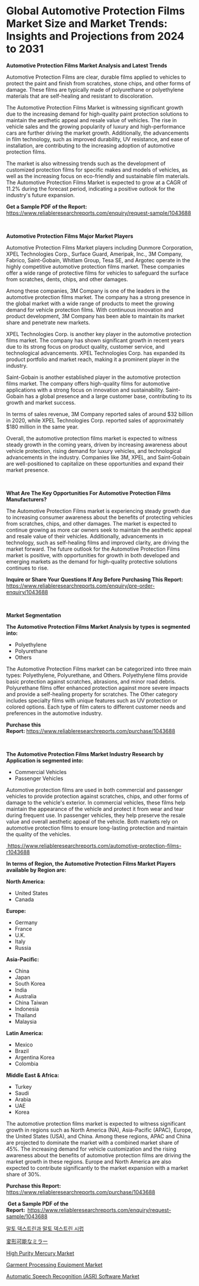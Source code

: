 <p><h1>Global Automotive Protection Films Market Size and Market Trends: Insights and Projections from 2024 to 2031</h1></p><p><strong>Automotive Protection Films Market Analysis and Latest Trends</strong></p>
<p><p>Automotive Protection Films are clear, durable films applied to vehicles to protect the paint and finish from scratches, stone chips, and other forms of damage. These films are typically made of polyurethane or polyethylene materials that are self-healing and resistant to discoloration.</p><p>The Automotive Protection Films Market is witnessing significant growth due to the increasing demand for high-quality paint protection solutions to maintain the aesthetic appeal and resale value of vehicles. The rise in vehicle sales and the growing popularity of luxury and high-performance cars are further driving the market growth. Additionally, the advancements in film technology, such as improved durability, UV resistance, and ease of installation, are contributing to the increasing adoption of automotive protection films.</p><p>The market is also witnessing trends such as the development of customized protection films for specific makes and models of vehicles, as well as the increasing focus on eco-friendly and sustainable film materials. The Automotive Protection Films Market is expected to grow at a CAGR of 11.2% during the forecast period, indicating a positive outlook for the industry's future expansion.</p></p>
<p><strong>Get a Sample PDF of the Report:&nbsp;</strong> <a href="https://www.reliableresearchreports.com/enquiry/request-sample/1043688">https://www.reliableresearchreports.com/enquiry/request-sample/1043688</a></p>
<p>&nbsp;</p>
<p><strong>Automotive Protection Films Major Market Players</strong></p>
<p><p>Automotive Protection Films Market players including Dunmore Corporation, XPEL Technologies Corp., Surface Guard, Ameripak, Inc., 3M Company, Fabrico, Saint-Gobain, Whitlam Group, Tesa SE, and Argotec operate in the highly competitive automotive protection films market. These companies offer a wide range of protective films for vehicles to safeguard the surface from scratches, dents, chips, and other damages.</p><p>Among these companies, 3M Company is one of the leaders in the automotive protection films market. The company has a strong presence in the global market with a wide range of products to meet the growing demand for vehicle protection films. With continuous innovation and product development, 3M Company has been able to maintain its market share and penetrate new markets.</p><p>XPEL Technologies Corp. is another key player in the automotive protection films market. The company has shown significant growth in recent years due to its strong focus on product quality, customer service, and technological advancements. XPEL Technologies Corp. has expanded its product portfolio and market reach, making it a prominent player in the industry.</p><p>Saint-Gobain is another established player in the automotive protection films market. The company offers high-quality films for automotive applications with a strong focus on innovation and sustainability. Saint-Gobain has a global presence and a large customer base, contributing to its growth and market success.</p><p>In terms of sales revenue, 3M Company reported sales of around $32 billion in 2020, while XPEL Technologies Corp. reported sales of approximately $180 million in the same year.</p><p>Overall, the automotive protection films market is expected to witness steady growth in the coming years, driven by increasing awareness about vehicle protection, rising demand for luxury vehicles, and technological advancements in the industry. Companies like 3M, XPEL, and Saint-Gobain are well-positioned to capitalize on these opportunities and expand their market presence.</p></p>
<p>&nbsp;</p>
<p><strong>What Are The Key Opportunities For Automotive Protection Films Manufacturers?</strong></p>
<p><p>The Automotive Protection Films market is experiencing steady growth due to increasing consumer awareness about the benefits of protecting vehicles from scratches, chips, and other damages. The market is expected to continue growing as more car owners seek to maintain the aesthetic appeal and resale value of their vehicles. Additionally, advancements in technology, such as self-healing films and improved clarity, are driving the market forward. The future outlook for the Automotive Protection Films market is positive, with opportunities for growth in both developed and emerging markets as the demand for high-quality protective solutions continues to rise.</p></p>
<p><strong>Inquire or Share Your Questions If Any Before Purchasing This Report:</strong> <a href="https://www.reliableresearchreports.com/enquiry/pre-order-enquiry/1043688">https://www.reliableresearchreports.com/enquiry/pre-order-enquiry/1043688</a></p>
<p>&nbsp;</p>
<p><strong>Market Segmentation</strong></p>
<p><strong>The Automotive Protection Films Market Analysis by types is segmented into:</strong></p>
<p><ul><li>Polyethylene</li><li>Polyurethane</li><li>Others</li></ul></p>
<p><p>The Automotive Protection Films market can be categorized into three main types: Polyethylene, Polyurethane, and Others. Polyethylene films provide basic protection against scratches, abrasions, and minor road debris. Polyurethane films offer enhanced protection against more severe impacts and provide a self-healing property for scratches. The Other category includes specialty films with unique features such as UV protection or colored options. Each type of film caters to different customer needs and preferences in the automotive industry.</p></p>
<p><strong>Purchase this Report:&nbsp;</strong><a href="https://www.reliableresearchreports.com/purchase/1043688">https://www.reliableresearchreports.com/purchase/1043688</a></p>
<p>&nbsp;</p>
<p><strong>The Automotive Protection Films Market Industry Research by Application is segmented into:</strong></p>
<p><ul><li>Commercial Vehicles</li><li>Passenger Vehicles</li></ul></p>
<p><p>Automotive protection films are used in both commercial and passenger vehicles to provide protection against scratches, chips, and other forms of damage to the vehicle's exterior. In commercial vehicles, these films help maintain the appearance of the vehicle and protect it from wear and tear during frequent use. In passenger vehicles, they help preserve the resale value and overall aesthetic appeal of the vehicle. Both markets rely on automotive protection films to ensure long-lasting protection and maintain the quality of the vehicles.</p></p>
<p><a href="https://www.reliableresearchreports.com/automotive-protection-films-r1043688">&nbsp;https://www.reliableresearchreports.com/automotive-protection-films-r1043688</a></p>
<p><strong>In terms of Region, the Automotive Protection Films Market Players available by Region are:</strong></p>
<p>
    <p> <strong> North America: </strong>
        <ul>
            <li>United States</li>
            <li>Canada</li>
        </ul>
        </p> 
    <p> <strong> Europe: </strong>
        <ul>
            <li>Germany</li>
            <li>France</li>
            <li>U.K.</li>
            <li>Italy</li>
            <li>Russia</li>
        </ul>
        </p> 
    <p> <strong> Asia-Pacific: </strong>
        <ul>
            <li>China</li>
            <li>Japan</li>
            <li>South Korea</li>
            <li>India</li>
            <li>Australia</li>
            <li>China Taiwan</li>
            <li>Indonesia</li>
            <li>Thailand</li>
            <li>Malaysia</li>
        </ul>
        </p> 
    <p> <strong> Latin America: </strong>
        <ul>
            <li>Mexico</li>
            <li>Brazil</li>
            <li>Argentina Korea</li>
            <li>Colombia</li>
        </ul>
        </p> 
    <p> <strong> Middle East & Africa: </strong>
        <ul>
            <li>Turkey</li>
            <li>Saudi</li>
            <li>Arabia</li>
            <li>UAE</li>
            <li>Korea</li>
        </ul>
    </p>
    </p>
<p><p>The automotive protection films market is expected to witness significant growth in regions such as North America (NA), Asia-Pacific (APAC), Europe, the United States (USA), and China. Among these regions, APAC and China are projected to dominate the market with a combined market share of 45%. The increasing demand for vehicle customization and the rising awareness about the benefits of automotive protection films are driving the market growth in these regions. Europe and North America are also expected to contribute significantly to the market expansion with a market share of 30%.</p></p>
<p><strong>Purchase this Report: </strong><a href="https://www.reliableresearchreports.com/purchase/1043688">https://www.reliableresearchreports.com/purchase/1043688</a></p>
<p>&nbsp;<strong>Get a Sample PDF of the Report:&nbsp;&nbsp;</strong><a href="https://www.reliableresearchreports.com/enquiry/request-sample/1043688">https://www.reliableresearchreports.com/enquiry/request-sample/1043688</a></p>
<p><strong></strong></p>
<p><p><a href="https://medium.com/@earnesteidenreichja/%EB%A7%90%ED%86%A0%EB%8D%B1%EC%8A%A4%ED%8A%B8%EB%A6%B0-%EB%B0%8F-%EB%A7%90%ED%86%A0%EB%8D%B1%EC%8A%A4%ED%8A%B8%EB%A6%B0-%EC%8B%9C%EB%9F%BD-%EC%8B%9C%EC%9E%A5-%EA%B7%9C%EB%AA%A8-%EB%B0%8F-%EC%8B%9C%EC%9E%A5-%ED%8A%B8%EB%A0%8C%EB%93%9C-%EC%99%84%EB%B2%BD%ED%95%9C-%EC%82%B0%EC%97%85-%EA%B0%9C%EC%9A%94-2024%EB%85%84%EB%B6%80%ED%84%B0-2031%EB%85%84%EA%B9%8C%EC%A7%80-6294a6cead14">말토 덱스트린과 말토 덱스트린 시럽</a></p><p><a href="https://medium.com/@nayelibosco2023/%E5%8F%AF%E5%A4%89%E3%83%9F%E3%83%A9%E3%83%BC%E5%B8%82%E5%A0%B4%E5%B1%95%E6%9C%9B-%E6%A5%AD%E7%95%8C%E3%81%AE%E6%A6%82%E8%A6%81%E3%81%A8%E4%BA%88%E6%B8%AC-2024%E5%B9%B4%E3%81%8B%E3%82%892031%E5%B9%B4-8f3cc76ad20f">変形可能なミラー</a></p><p><a href="https://www.linkedin.com/pulse/global-high-purity-mercury-market-product-type-application-pjsoc?trackingId=I44NLfGvcikRRtRHcREsDg%3D%3D">High Purity Mercury Market</a></p><p><a href="https://issuu.com/reportprime-2/docs/garment-processing-equipment-market-size-2030.pptx">Garment Processing Equipment Market</a></p><p><a href="https://github.com/redneck06/Market-Research-Report-List-4/blob/main/automatic-speech-recognition-asr-software-market.md">Automatic Speech Recognition (ASR) Software Market</a></p></p>